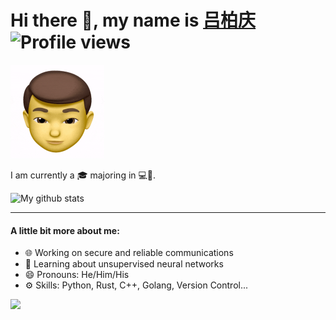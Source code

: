 # Hi there 👋, my name is [吕柏庆](https://skylantern.social) ![Profile views](https://gpvc.arturio.dev/BaiqingL)

<img src="https://raw.githubusercontent.com/BaiqingL/BaiqingL/master/head.gif" width="150">

I am currently a 🎓 majoring in 💻🔬.

![My github stats](https://github-readme-stats.vercel.app/api?username=BaiqingL&show_icons=true)

---
#### A little bit more about me:

* 🌐 Working on secure and reliable communications
* 🧠 Learning about unsupervised neural networks
* 😄 Pronouns: He/Him/His
* ⚙️ Skills: Python, Rust, C++, Golang, Version Control...

<img src="https://raw.githubusercontent.com/BaiqingL/BaiqingL/master/questionable.svg">
